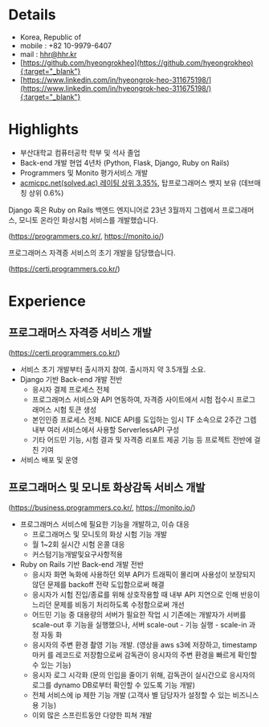 
# Details
- Korea, Republic of
- mobile : +82 10-9979-6407
- mail : hhr@hhr.kr
- [https://github.com/hyeongrokheo](https://github.com/hyeongrokheo){:target="_blank"}
- [https://www.linkedin.com/in/hyeongrok-heo-311675198/](https://www.linkedin.com/in/hyeongrok-heo-311675198/){:target="_blank"}

# Highlights
- 부산대학교 컴퓨터공학 학부 및 석사 졸업
- Back-end 개발 현업 4년차 (Python, Flask, Django, Ruby on Rails)
- Programmers 및 Monito 평가서비스 개발
- [acmicpc.net(solved.ac) 레이팅 상위 3.35%](https://solved.ac/profile/syndrome5044), 탑프로그래머스 뱃지 보유 (데브매칭 상위 0.6%)

Django 혹은 Ruby on Rails 백엔드 엔지니어로 23년 3월까지 그렙에서 프로그래머스, 모니토 온라인 화상시험 서비스를 개발했습니다.

(https://programmers.co.kr/, https://monito.io/)

프로그래머스 자격증 서비스의 초기 개발을 담당했습니다.

(https://certi.programmers.co.kr/)

# Experience

## 프로그래머스 자격증 서비스 개발

(https://certi.programmers.co.kr/)

- 서비스 초기 개발부터 출시까지 참여. 출시까지 약 3.5개월 소요.
- Django 기반 Back-end 개발 전반
  - 응시자 결제 프로세스 전체
  - 프로그래머스 서비스와 API 연동하여, 자격증 사이트에서 시험 접수시 프로그래머스 시험 토큰 생성
  - 본인인증 프로세스 전체. NICE API를 도입하는 임시 TF 소속으로 2주간 그렙 내부 여러 서비스에서 사용할 ServerlessAPI 구성
  - 기타 어드민 기능, 시험 결과 및 자격증 리포트 제공 기능 등 프로젝트 전반에 걸친 기여
- 서비스 배포 및 운영

## 프로그래머스 및 모니토 화상감독 서비스 개발

(https://business.programmers.co.kr/, https://monito.io/)

- 프로그래머스 서비스에 필요한 기능을 개발하고, 이슈 대응
  - 프로그래머스 및 모니토의 화상 시험 기능 개발
  - 월 1~2회 실시간 시험 온콜 대응
  - 커스텀기능개발및요구사항적용
- Ruby on Rails 기반 Back-end 개발 전반
  - 응시자 화면 녹화에 사용하던 외부 API가 트래픽이 몰리며 사용성이 보장되지 않던 문제를 backoff 전략 도입함으로써 해결
  - 응시자가 시험 진입/종료를 위해 상호작용할 때 내부 API 지연으로 인해 반응이 느리던 문제를 비동기 처리하도록 수정함으로써 개선
  - 어드민 기능 중 대용량의 서버가 필요한 작업 시 기존에는 개발자가 서버를 scale-out 후 기능을 실행했으나, 서버 scale-out - 기능 실행 - scale-in 과정 자동 화
  - 응시자의 주변 환경 촬영 기능 개발. (영상을 aws s3에 저장하고, timestamp 마커 를 레코드로 저장함으로써 감독관이 응시자의 주변 환경을 빠르게 확인할 수 있는 기능)
  - 응시자 로그 시각화 (문의 인입을 줄이기 위해, 감독관이 실시간으로 응시자의 로그를 dynamo DB로부터 확인할 수 있도록 기능 개발)
  - 전체 서비스에 ip 제한 기능 개발 (고객사 별 담당자가 설정할 수 있는 비즈니스용 기능)
  - 이외 많은 스프린트동안 다양한 피쳐 개발
